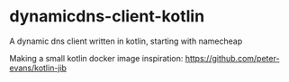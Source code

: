 # dynamicdns-client-kotlin
A dynamic dns client written in kotlin, starting with namecheap

Making a small kotlin docker image inspiration: https://github.com/peter-evans/kotlin-jib
